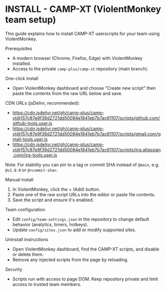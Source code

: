 # INSTALL - CAMP-XT (ViolentMonkey team setup)

This guide explains how to install CAMP-XT userscripts for your team using ViolentMonkey.

Prerequisites
- A modern browser (Chrome, Firefox, Edge) with ViolentMonkey installed.
- Access to the private `camp-plus/camp-xt` repository (main branch).

One-click install
- Open ViolentMonkey dashboard and choose "Create new script" then paste the contents from the raw URL below and save.

CDN URLs (jsDelivr, recommended):
- https://cdn.jsdelivr.net/gh/camp-plus/camp-xt@157c87e9f39d2721dd50084e1841eb7b7ac61107/scripts/github.com/github-tools.user.js
- https://cdn.jsdelivr.net/gh/camp-plus/camp-xt@157c87e9f39d2721dd50084e1841eb7b7ac61107/scripts/gmail.com/gmail-tools.user.js
- https://cdn.jsdelivr.net/gh/camp-plus/camp-xt@157c87e9f39d2721dd50084e1841eb7b7ac61107/scripts/jira.atlassian.com/jira-tools.user.js

Note: For stability you can pin to a tag or commit SHA instead of `@main`, e.g. `@v1.0.0` or `@<commit-sha>`.

Manual install
1. In ViolentMonkey, click the + (Add) button.
2. Paste one of the raw script URLs into the editor or paste file contents.
3. Save the script and ensure it's enabled.

Team configuration
- Edit `config/team-settings.json` in the repository to change default behavior (analytics, timers, hotkeys).
- Update `config/sites.json` to add or modify supported sites.

Uninstall instructions
- Open ViolentMonkey dashboard, find the CAMP-XT scripts, and disable or delete them.
- Remove any injected scripts from the page by reloading.

Security
- Scripts run with access to page DOM. Keep repository private and limit access to trusted team members.
